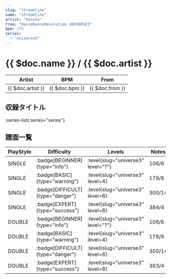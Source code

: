 ```yaml
---
slug: "streamline"
name: "Streamline"
artist: "Kazuto"
from: "DanceDanceRevolution UNIVERSE3"
bpm: 175
series:
  - "universe3"
---
```


# {{ $doc.name }} / {{ $doc.artist }}

|Artist|BPM|From|
|------|---|----|
|{{ $doc.artist }}|{{ $doc.bpm }}|{{ $doc.from }}|

## 収録タイトル

:series-list{:series="series"}

## 譜面一覧

|PlayStyle|Difficulty|Levels|Notes|Movie|
|---------|----------|------|-----|-----|
|SINGLE| :badge[BEGINNER]{type="info"}|<div class="field is-grouped is-grouped-multiline"> :level{slug="universe3" level="?"}</div>|106/6||
|SINGLE| :badge[BASIC]{type="warning"}|<div class="field is-grouped is-grouped-multiline"> :level{slug="universe3" level=4}</div>|178/8||
|SINGLE| :badge[DIFFICULT]{type="danger"}|<div class="field is-grouped is-grouped-multiline"> :level{slug="universe3" level=6}</div>|300/14||
|SINGLE| :badge[EXPERT]{type="success"}|<div class="field is-grouped is-grouped-multiline"> :level{slug="universe3" level=8}</div>|384/4||
|DOUBLE| :badge[BEGINNER]{type="info"}|<div class="field is-grouped is-grouped-multiline"> :level{slug="universe3" level="?"}</div>|106/6||
|DOUBLE| :badge[BASIC]{type="warning"}|<div class="field is-grouped is-grouped-multiline"> :level{slug="universe3" level=4}</div>|178/8||
|DOUBLE| :badge[DIFFICULT]{type="danger"}|<div class="field is-grouped is-grouped-multiline"> :level{slug="universe3" level=6}</div>|300/14||
|DOUBLE| :badge[EXPERT]{type="success"}|<div class="field is-grouped is-grouped-multiline"> :level{slug="universe3" level=8}</div>|383/4||
